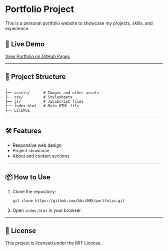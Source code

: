 # Portfolio Project

This is a personal portfolio website to showcase my projects, skills, and experience.

## 🚀 Live Demo
[View Portfolio on GitHub Pages](https://abil005.github.io/portfolio/)

---

## 📁 Project Structure

```
.
├── assets/      # Images and other assets
├── css/         # Stylesheets
├── js/          # JavaScript files
├── index.html   # Main HTML file
├── LICENSE
```

---

## 🛠️ Features
- Responsive web design
- Project showcase
- About and contact sections

---

## 📦 How to Use

1. Clone the repository:
   ```bash
   git clone https://github.com/Abil005/portfolio.git
   ```
2. Open `index.html` in your browser.

---

## 📄 License

This project is licensed under the MIT License. 